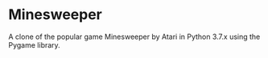 # Minesweeper
A clone of the popular game Minesweeper by Atari in Python 3.7.x using the Pygame library.

